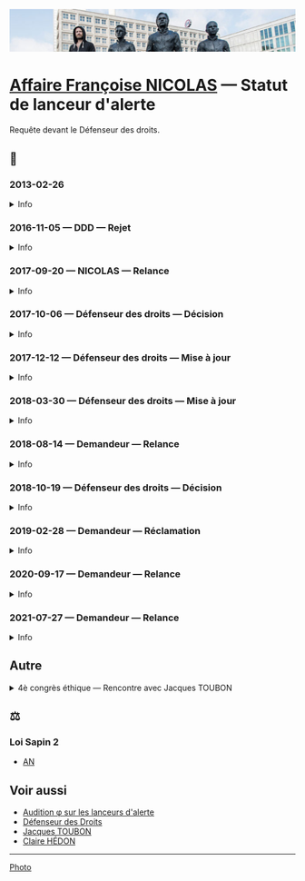 ![img](../_aux/anythingtosay_Commons.png)
# [Affaire Françoise NICOLAS](fn.md) — Statut de lanceur d'alerte

Requête devant le Défenseur des droits.

## 📜
### 2013-02-26 
<details>
  <summary>Info</summary>

* piece 🚧
</details>

### 2016-11-05 — DDD — Rejet
<details>
  <summary>Info</summary>

* [piece](../pieces/identifiant/33f3aaf4)
</details>

### 2017-09-20 — NICOLAS — Relance
<details>
  <summary>Info</summary>

* [piece](../pieces/identifiant/7e00f9e)
</details>

### 2017-10-06 — Défenseur des droits — Décision
<details>
  <summary>Info</summary>

* Interlocuteur: Matthieu PHILIPPE
* [piece](../pieces/identifiant/1e441ef6)
</details>

### 2017-12-12 — Défenseur des droits — Mise à jour
<details>
  <summary>Info</summary>

* Interlocuteur: Matthieu PHILIPPE
* [piece](../pieces/identifiant/daa2a08f)
</details>

### 2018-03-30 — Défenseur des droits — Mise à jour
<details>
  <summary>Info</summary>

* [piece](../pieces/identifiant/9542e25d)
</details>

### 2018-08-14 — Demandeur — Relance
<details>
  <summary>Info</summary>

* [piece](../pieces/identifiant/f9f63068)
</details>

### 2018-10-19 — Défenseur des droits — Décision
<details>
  <summary>Info</summary>

* [piece](../pieces/identifiant/9d15d781)
</details>

### 2019-02-28 — Demandeur — Réclamation
<details>
  <summary>Info</summary>

* [piece](../pieces/identifiant/fcb4a39b)
</details>

### 2020-09-17 — Demandeur — Relance
<details>
  <summary>Info</summary>

* [piece](../pieces/identifiant/7e00f9e)
</details>

### 2021-07-27 — Demandeur — Relance 
<details>
  <summary>Info</summary>

* [piece](../pieces/identifiant/5d6695f2)
</details>

## Autre
<details>
  <summary>4è congrès éthique — Rencontre avec Jacques TOUBON </summary>

* Date: 2018-03-30
* [Congrès](../pieces/identifiant/e1b9d831)
* [Minutes](../pieces/identifiant/17dee7ea)
</details>

## ⚖
### <a id="sapin2"></a>Loi Sapin 2
* [AN](https://www.assemblee-nationale.fr/14/dossiers/transparence_lutte_corruption_economie.asp)


## Voir aussi
* [Audition φ sur les lanceurs d'alerte](https://github.com/francoise-nicolas/audition-phi)
* [Défenseur des Droits](ddd.md)
* [Jacques TOUBON](whoswho.md#toubon)
* [Claire HÉDON](whoswho.md#hedon)

---
[Photo](attrib.md#anythingtosay)
